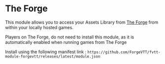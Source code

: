 # The Forge

This module allows you to access your Assets Library from [The Forge](https://forge-vtt.com) from within your locally hosted games.

Players on The Forge, do not need to install this module, as it is automatically enabled when running games from The Forge

Install using the following manifest link : `https://github.com/ForgeVTT/fvtt-module-forgevtt/releases/latest/module.json`
